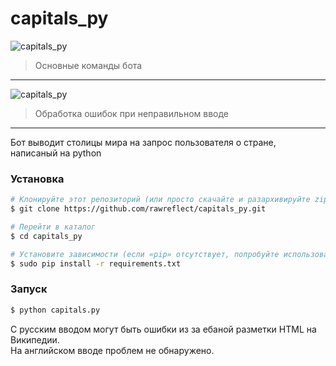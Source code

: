 # capitals_py

![capitals_py](https://i.imgur.com/IhBZN8P.png "screenshot")​  
> Основные команды бота

___

![capitals_py](https://i.imgur.com/6Rn29f1.png "screenshot")​  
> Обработка ошибок при неправильном вводе

___

Бот выводит столицы мира на запрос пользователя о стране, написаный на python


### Установка

```sh
# Клонируйте этот репозиторий (или просто скачайте и разархивируйте zip)
$ git clone https://github.com/rawreflect/capitals_py.git

# Перейти в каталог
$ cd capitals_py

# Установите зависимости (если «pip» отсутствует, попробуйте использовать «pip3»)
$ sudo pip install -r requirements.txt
```

### Запуск

```sh
$ python capitals.py
```

С русским вводом могут быть ошибки из за ебаной разметки HTML на Википедии.  
На английском вводе проблем не обнаружено.
